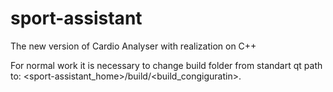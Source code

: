 # sport-assistant
The new version of Cardio Analyser with realization on C++

For normal work it is necessary to change build folder from standart qt path to: \<sport-assistant_home\>/build/\<build_congiguratin\>.
